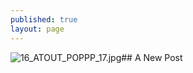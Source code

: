 ```yaml
---
published: true
layout: page
---
```

![16_ATOUT_POPPP_17.jpg]({{site.baseurl}}/data/images/16/atouts/16_ATOUT_POPPP_17.jpg)## A New Post

